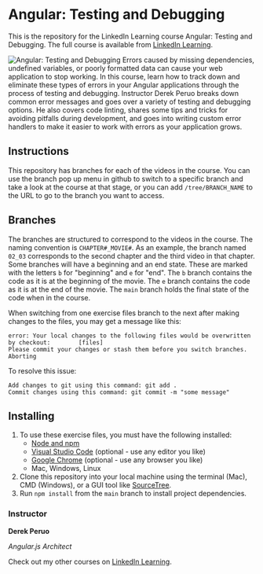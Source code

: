 # Angular: Testing and Debugging
This is the repository for the LinkedIn Learning course Angular: Testing and Debugging. The full course is available from [LinkedIn Learning][lil-course-url].

![Angular: Testing and Debugging][lil-thumbnail-url] 
Errors caused by missing dependencies, undefined variables, or poorly formatted data can cause your web application to stop working. In this course, learn how to track down and eliminate these types of errors in your Angular applications through the process of testing and debugging. Instructor Derek Peruo breaks down common error messages and goes over a variety of testing and debugging options. He also covers code linting, shares some tips and tricks for avoiding pitfalls during development, and goes into writing custom error handlers to make it easier to work with errors as your application grows.

## Instructions
This repository has branches for each of the videos in the course. You can use the branch pop up menu in github to switch to a specific branch and take a look at the course at that stage, or you can add `/tree/BRANCH_NAME` to the URL to go to the branch you want to access.

## Branches
The branches are structured to correspond to the videos in the course. The naming convention is `CHAPTER#_MOVIE#`. As an example, the branch named `02_03` corresponds to the second chapter and the third video in that chapter. 
Some branches will have a beginning and an end state. These are marked with the letters `b` for "beginning" and `e` for "end". The `b` branch contains the code as it is at the beginning of the movie. The `e` branch contains the code as it is at the end of the movie. The `main` branch holds the final state of the code when in the course.

When switching from one exercise files branch to the next after making changes to the files, you may get a message like this:

    error: Your local changes to the following files would be overwritten by checkout:        [files]
    Please commit your changes or stash them before you switch branches.
    Aborting

To resolve this issue:
	
    Add changes to git using this command: git add .
	Commit changes using this command: git commit -m "some message"

## Installing
1. To use these exercise files, you must have the following installed:
    - [Node and npm](https://nodejs.org/)
    - [Visual Studio Code](https://code.visualstudio.com/) (optional - use any editor you like)
    - [Google Chrome](https://www.google.com/chrome/) (optional - use any browser you like)
    - Mac, Windows, Linux
2. Clone this repository into your local machine using the terminal (Mac), CMD (Windows), or a GUI tool like [SourceTree](https://www.sourcetreeapp.com/).
3. Run `npm install` from the `main` branch to install project dependencies.

### Instructor

**Derek Peruo**

_Angular.js Architect_

Check out my other courses on [LinkedIn Learning](https://www.linkedin.com/learning/instructors/derek-peruo?u=104).

[lil-course-url]: https://www.linkedin.com/learning/angular-testing-and-debugging-10201318
[lil-thumbnail-url]: https://cdn.lynda.com/course/2875342/2875342-1619631339971-16x9.jpg

